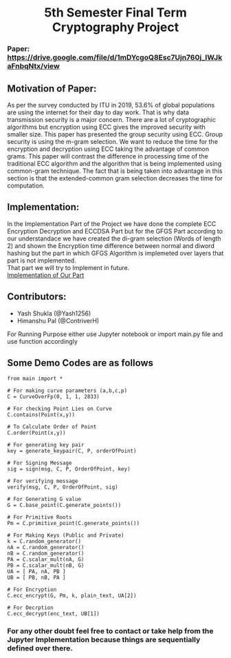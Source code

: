 <center><h1> 5th Semester Final Term Cryptography Project </h1></center>

### Paper: https://drive.google.com/file/d/1mDYcgoQ8Esc7Ujn760j_IWJkaFnbqNtx/view

## Motivation of Paper:

As per the survey conducted by ITU in 2019, 53.6% of global populations are using the internet for their day to day work. That is why data transmission security is a major concern. There are a lot of cryptographic algorithms but encryption using ECC gives the improved security with smaller size.
This paper has presented the group security using ECC. Group security is using the m-gram selection. We want to reduce the time for the encryption and decryption using ECC taking the advantage of common grams. This paper will contrast the difference in processing time of the traditional ECC algorithm and the algorithm that is being implemented using common-gram technique. The fact that is being taken into advantage in this section is that the extended-common gram selection decreases the time for computation.

## Implementation:

In the Implementation Part of the Project we have done the complete ECC Encryption Decryption and ECCDSA Part but for the GFGS Part according to our understandace we have created the di-gram selection (Words of length 2) and shown the Encryption time difference between normal and diword hashing but the part in which GFGS Algorithm is implemeted over layers that part is not implemented.<br>
That part we will try to Implement in future.<br>
[Implementation of Our Part](https://gist.github.com/Yash1256/f42836fee464a257b5f73d7b24a8399f)

## Contributors:

- Yash Shukla (@Yash1256)
- Himanshu Pal (@ContriverH)

For Running Purpose either use Jupyter notebook or import main.py file and use function accordingly

## Some Demo Codes are as follows

```
from main import *

# For making curve parameters (a,b,c,p)
C = CurveOverFp(0, 1, 1, 2833)

# For checking Point Lies on Curve
C.contains(Point(x,y))

# To Calculate Order of Point
C.order(Point(x,y))

# For generating key pair
key = generate_keypair(C, P, orderOfPoint)

# For Signing Message
sig = sign(msg, C, P, OrderOfPoint, key)

# For verifying message
verify(msg, C, P, OrderOfPoint, sig)

# For Generating G value
G = C.base_point(C.generate_points())

# For Primitive Roots
Pm = C.primitive_point(C.generate_points())

# For Making Keys (Public and Private)
k = C.random_generator()
nA = C.random_generator()
nB = C.random_generator()
PA = C.scalar_mult(nA, G)
PB = C.scalar_mult(nB, G)
UA = [ PA, nA, PB ]
UB = [ PB, nB, PA ]

# For Encryption
C.ecc_encrypt(G, Pm, k, plain_text, UA[2])

# For Decrption
C.ecc_decrypt(enc_text, UB[1])
```

### For any other doubt feel free to contact or take help from the Jupyter Implementation because things are sequentially defined over there.

